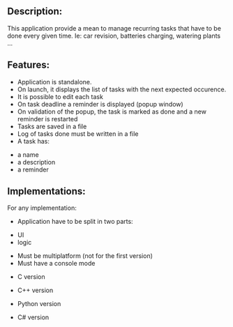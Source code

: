 Description:
------------
This application provide a mean to manage recurring tasks that have to be done every given time.
Ie: car revision, batteries charging, watering plants ...

Features:
---------
* Application is standalone.
* On launch, it displays the list of tasks with the next expected occurence.
* It is possible to edit each task
* On task deadline a reminder is displayed (popup window)
* On validation of the popup, the task is marked as done and a new reminder is restarted
* Tasks are saved in a file
* Log of tasks done must be written in a file
* A task has:
 - a name
 - a description
 - a reminder


Implementations:
----------------
For any implementation:
* Application have to be split in two parts:
- UI
- logic
* Must be multiplatform (not for the first version)
* Must have a console mode

- C version
 
- C++ version
 
- Python version

- C# version
